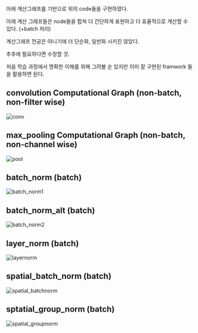 아래 계산그래프를 기반으로 위의 code들을 구현하였다.

아래 계산 그래프들은 node들을 합쳐 더 간단하게 표현하고 더 효율적으로 계산할 수 있다. (+batch 처리)

계산그래프 전공은 아니기에 더 단순화, 일반화 시키진 않았다. 

추후에 필요하다면 수정할 것.

처음 학습 과정에서 명확한 이해를 위해 그려볼 순 있지만 이미 잘 구현된 framwork 들을 활용하면 된다.

## convolution Computational Graph (non-batch, non-filter wise)
![conv](https://user-images.githubusercontent.com/68524289/112561520-c3301680-8e18-11eb-8be7-478f4084e71b.PNG)
## max_pooling Computational Graph (non-batch, non-channel wise)
![pool](https://user-images.githubusercontent.com/68524289/112561559-d6db7d00-8e18-11eb-83f2-e6f6f7d47ad7.PNG)
## batch_norm (batch)
![batch_norm1](https://user-images.githubusercontent.com/68524289/112711936-7da24500-8f0f-11eb-8985-1cad989b983e.png)
## batch_norm_alt (batch)
![batch_norm2](https://user-images.githubusercontent.com/68524289/112711955-a3c7e500-8f0f-11eb-9643-285abc9c8623.png)
## layer_norm (batch)
![layernorm](https://user-images.githubusercontent.com/68524289/112798854-77939c00-90a8-11eb-9337-7cb122e5d87c.png)
## spatial_batch_norm (batch)
![spatial_batchnorm](https://user-images.githubusercontent.com/68524289/112798865-7bbfb980-90a8-11eb-94fc-bc7d4edd08ba.png)
## sptatial_group_norm (batch)
![spatial_groupnorm](https://user-images.githubusercontent.com/68524289/112798881-81b59a80-90a8-11eb-9166-9f1bbe2fb06f.png)
